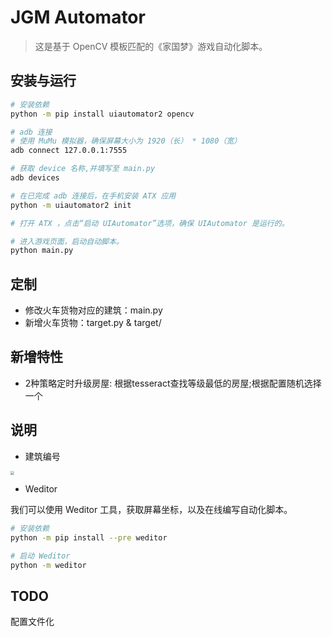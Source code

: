 # JGM Automator

> 这是基于 OpenCV 模板匹配的《家国梦》游戏自动化脚本。

## 安装与运行

```bash
# 安装依赖
python -m pip install uiautomator2 opencv

# adb 连接
# 使用 MuMu 模拟器，确保屏幕大小为 1920（长） * 1080（宽）
adb connect 127.0.0.1:7555

# 获取 device 名称,并填写至 main.py
adb devices

# 在已完成 adb 连接后，在手机安装 ATX 应用
python -m uiautomator2 init

# 打开 ATX ，点击“启动 UIAutomator”选项，确保 UIAutomator 是运行的。

# 进入游戏页面，启动自动脚本。
python main.py
```

## 定制
+ 修改火车货物对应的建筑：main.py  
+ 新增火车货物：target.py & target/

## 新增特性
+ 2种策略定时升级房屋: 根据tesseract查找等级最低的房屋;根据配置随机选择一个

## 说明

+ 建筑编号

<img src="./assets/Screenshot.png" style="zoom:40%" />

+ Weditor

我们可以使用 Weditor 工具，获取屏幕坐标，以及在线编写自动化脚本。

```bash
# 安装依赖
python -m pip install --pre weditor

# 启动 Weditor
python -m weditor
```

## TODO
配置文件化